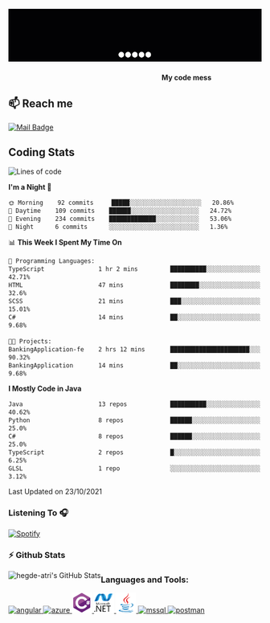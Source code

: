 ![](https://github.com/hegde-atri/hegde-atri/blob/main/ezgif.com-gif-maker.gif)
#### &nbsp;&nbsp;&nbsp;&nbsp;&nbsp;&nbsp;&nbsp;&nbsp;&nbsp;&nbsp;&nbsp;&nbsp;&nbsp;&nbsp;&nbsp;&nbsp;&nbsp;&nbsp;&nbsp;&nbsp;&nbsp;&nbsp;&nbsp;&nbsp;&nbsp;&nbsp;&nbsp;&nbsp;&nbsp;&nbsp;&nbsp;&nbsp;&nbsp;&nbsp;&nbsp;&nbsp;&nbsp;&nbsp;&nbsp;&nbsp;&nbsp;&nbsp;&nbsp;&nbsp;&nbsp;&nbsp;&nbsp;&nbsp;&nbsp;&nbsp;&nbsp;&nbsp;&nbsp;&nbsp;&nbsp;&nbsp;&nbsp;&nbsp;&nbsp;&nbsp;&nbsp;&nbsp;&nbsp;&nbsp;&nbsp;&nbsp;&nbsp;&nbsp;&nbsp;&nbsp;&nbsp;&nbsp;&nbsp;&nbsp;&nbsp;&nbsp;&nbsp;&nbsp;&nbsp;&nbsp;&nbsp;&nbsp;&nbsp;&nbsp;&nbsp;&nbsp;&nbsp;&nbsp;&nbsp;&nbsp;&nbsp; My code mess



## 📫 Reach me
[![Mail Badge](https://img.shields.io/badge/-hegde_atri-c0392b?style=flat&labelColor=c0392b&logo=gmail&logoColor=white)](mailto:dev.hegdeatri@gmail.com)

## Coding Stats

<!--START_SECTION:waka-->
![Lines of code](https://img.shields.io/badge/From%20Hello%20World%20I%27ve%20Written-1.0%20million%20lines%20of%20code-blue)

**I'm a Night 🦉** 

```text
🌞 Morning    92 commits     █████░░░░░░░░░░░░░░░░░░░░   20.86% 
🌆 Daytime    109 commits    ██████░░░░░░░░░░░░░░░░░░░   24.72% 
🌃 Evening    234 commits    █████████████░░░░░░░░░░░░   53.06% 
🌙 Night      6 commits      ░░░░░░░░░░░░░░░░░░░░░░░░░   1.36%

```


📊 **This Week I Spent My Time On** 

```text
💬 Programming Languages: 
TypeScript               1 hr 2 mins         ██████████░░░░░░░░░░░░░░░   42.71% 
HTML                     47 mins             ████████░░░░░░░░░░░░░░░░░   32.6% 
SCSS                     21 mins             ███░░░░░░░░░░░░░░░░░░░░░░   15.01% 
C#                       14 mins             ██░░░░░░░░░░░░░░░░░░░░░░░   9.68%

🐱‍💻 Projects: 
BankingApplication-fe    2 hrs 12 mins       ██████████████████████░░░   90.32% 
BankingApplication       14 mins             ██░░░░░░░░░░░░░░░░░░░░░░░   9.68%

```

**I Mostly Code in Java** 

```text
Java                     13 repos            ██████████░░░░░░░░░░░░░░░   40.62% 
Python                   8 repos             ██████░░░░░░░░░░░░░░░░░░░   25.0% 
C#                       8 repos             ██████░░░░░░░░░░░░░░░░░░░   25.0% 
TypeScript               2 repos             █░░░░░░░░░░░░░░░░░░░░░░░░   6.25% 
GLSL                     1 repo              ░░░░░░░░░░░░░░░░░░░░░░░░░   3.12%

```



 Last Updated on 23/10/2021
<!--END_SECTION:waka-->

### Listening To 🎧
[![Spotify](https://novatorem-hegde-atri.vercel.app/api/spotify)](https://open.spotify.com/user/hegde_atri)

### :zap: Github Stats
  <img align="left" alt="hegde-atri's GitHub Stats" src="https://github-readme-stats-hegde-atri.vercel.app/api?username=hegde-atri&show_icons=true&hide_border=true&theme=dracula" />

<h3 align="left">Languages and Tools:</h3>
<p align="left"> <a href="https://angular.io" target="_blank"> <img src="https://angular.io/assets/images/logos/angular/angular.svg" alt="angular" width="40" height="40"/> </a> <a href="https://azure.microsoft.com/en-in/" target="_blank"> <img src="https://www.vectorlogo.zone/logos/microsoft_azure/microsoft_azure-icon.svg" alt="azure" width="40" height="40"/> </a> <a href="https://www.w3schools.com/cs/" target="_blank"> <img src="https://raw.githubusercontent.com/devicons/devicon/master/icons/csharp/csharp-original.svg" alt="csharp" width="40" height="40"/> </a> <a href="https://dotnet.microsoft.com/" target="_blank"> <img src="https://raw.githubusercontent.com/devicons/devicon/master/icons/dot-net/dot-net-original-wordmark.svg" alt="dotnet" width="40" height="40"/> </a> <a href="https://www.java.com" target="_blank"> <img src="https://raw.githubusercontent.com/devicons/devicon/master/icons/java/java-original.svg" alt="java" width="40" height="40"/> </a> <a href="https://www.microsoft.com/en-us/sql-server" target="_blank"> <img src="https://www.svgrepo.com/show/303229/microsoft-sql-server-logo.svg" alt="mssql" width="40" height="40"/> </a> <a href="https://postman.com" target="_blank"> <img src="https://www.vectorlogo.zone/logos/getpostman/getpostman-icon.svg" alt="postman" width="40" height="40"/> </a> </p>

